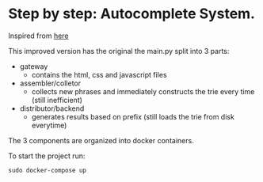 # Step by step: Autocomplete System. 

Inspired from [here](https://lopespm.github.io/2020/08/03/implementation-autocomplete-system-design.html)

This improved version has the original the main.py split into 3 parts:
- gateway
  - contains the html, css and javascript files
- assembler/colletor
  - collects new phrases and immediately constructs the trie every time (still inefficient)
- distributor/backend
  - generates results based on prefix (still loads the trie from disk everytime)

The 3 components are organized into docker containers.

To start the project run:

`sudo docker-compose up`